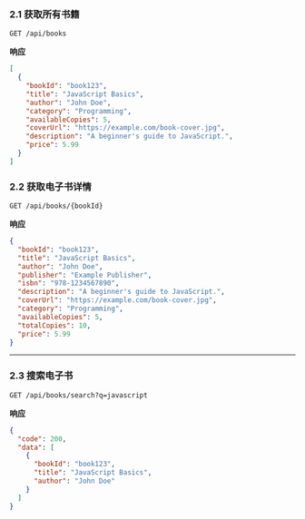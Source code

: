 
### **2.1 获取所有书籍**
```http
GET /api/books
```
**响应**
```json
[
  {
    "bookId": "book123",
    "title": "JavaScript Basics",
    "author": "John Doe",
    "category": "Programming",
    "availableCopies": 5,
    "coverUrl": "https://example.com/book-cover.jpg",
    "description": "A beginner's guide to JavaScript.",
    "price": 5.99
  }
]
```


### **2.2 获取电子书详情**
```http
GET /api/books/{bookId}
```
**响应**
```json
{
  "bookId": "book123",
  "title": "JavaScript Basics",
  "author": "John Doe",
  "publisher": "Example Publisher",
  "isbn": "978-1234567890",
  "description": "A beginner's guide to JavaScript.",
  "coverUrl": "https://example.com/book-cover.jpg",
  "category": "Programming",
  "availableCopies": 5,
  "totalCopies": 10,
  "price": 5.99
}
```

---

### **2.3 搜索电子书**
```http
GET /api/books/search?q=javascript
```
**响应**
```json
{
  "code": 200,
  "data": [
    {
      "bookId": "book123",
      "title": "JavaScript Basics",
      "author": "John Doe"
    }
  ]
}
```
